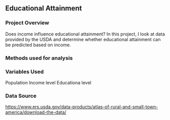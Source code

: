 
## Educational Attainment

### Project Overview
Does income influence educational attainment? In this project, I look at data provided by the USDA and determine whether educational attainment can be predicted based on income.

### Methods used for analysis


### Variables Used
Population
Income level
Educationa level


### Data Source
https://www.ers.usda.gov/data-products/atlas-of-rural-and-small-town-america/download-the-data/
